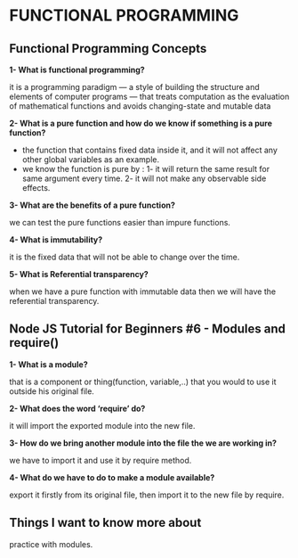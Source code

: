 # FUNCTIONAL PROGRAMMING

## Functional Programming Concepts

**1- What is functional programming?**

it is a programming paradigm — a style of building the structure and elements of computer programs — that treats computation as the evaluation of
mathematical functions and avoids changing-state and mutable data

**2- What is a pure function and how do we know if something is a pure function?**

- the function that contains fixed data inside it, and it will not affect any other global variables as an example.
- we know the function is pure by :
1- it will return the same result for same argument every time.
2- it will not make any observable side effects.

**3- What are the benefits of a pure function?**

we can test the pure functions easier than impure functions.

**4- What is immutability?**

it is the fixed data that will not be able to change over the time.

**5- What is Referential transparency?**

when we have a pure function with immutable data then we will have the referential transparency.

## Node JS Tutorial for Beginners #6 - Modules and require()

**1- What is a module?**

that is a component or thing(function, variable,..) that you would to use it outside his original file.

**2- What does the word ‘require’ do?**

it will import the exported module into the new file.

**3- How do we bring another module into the file the we are working in?**

we have to import it and use it by require method.

**4- What do we have to do to make a module available?**

export it firstly from its original file, then import it to the new file by require.

## Things I want to know more about
practice with modules.
